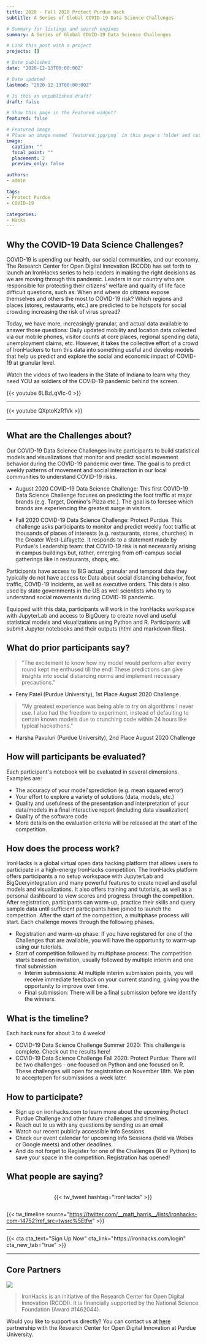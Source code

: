 ```yaml
---
title: 2020 - Fall 2020 Protect Purdue Hack
subtitle: A Series of Global COVID-19 Data Science Challenges

# Summary for listings and search engines
summary: A Series of Global COVID-19 Data Science Challenges

# Link this post with a project
projects: []

# Date published
date: "2020-12-13T00:00:00Z"

# Date updated
lastmod: "2020-12-13T00:00:00Z"

# Is this an unpublished draft?
draft: false

# Show this page in the Featured widget?
featured: false

# Featured image
# Place an image named `featured.jpg/png` in this page's folder and customize its options here.
image:
  caption: ""
  focal_point: ""
  placement: 2
  preview_only: false

authors:
- admin

tags:
- Protect Purdue
- COVID-19

categories:
- Hacks
---
```


## Why the COVID-19 Data Science Challenges?

COVID-19 is upending our health, our social communities, and our economy. The Research Center for Open Digital Innovation (RCODI) has set forth to launch an IronHacks series to help leaders in making the right decisions as we are moving through this pandemic. Leaders in our country who are responsible for protecting their citizens' welfare and quality of life face difficult questions, such as: When and where do citizens expose themselves and others the most to COVID-19 risk? Which regions and places (stores, restaurants, etc.) are predicted to be hotspots for social crowding increasing the risk of virus spread?

Today, we have more, increasingly granular, and actual data available to answer those questions: Daily updated mobility and location data collected via our mobile phones, visitor counts at core places, regional spending data, unemployment claims, etc. However, it takes the collective effort of a crowd of IronHackers to turn this data into something useful and develop models that help us predict and explore the social and economic impact of COVID-19 at granular level.

Watch the videos of two leaders in the State of Indiana to learn why they need YOU as soldiers of the COVID-19 pandemic behind the screen.

{{< youtube 6LBzLqVIc-0 >}}

---

{{< youtube QXptoKzR1Vk >}}

---

## What are the Challenges about?

Our COVID-19 Data Science Challenges invite participants to build statistical models and visualizations that monitor and predict social movement behavior during the COVID-19 pandemic over time. The goal is to predict weekly patterns of movement and social interaction in our local communities to understand COVID-19 risks.

- August 2020 COVID-19 Data Science Challenge: This first COVID-19 Data Science Challenge focuses on predicting the foot traffic at major brands (e.g. Target, Domino's Pizza etc.). The goal is to foresee which brands are experiencing the greatest surge in visitors.

- Fall 2020 COVID-19 Data Science Challenge: Protect Purdue. This challenge asks participants to monitor and predict weekly foot traffic at thousands of places of interests (e.g. restaurants, stores, churches) in the Greater West-Lafayette. It responds to a statement made by Purdue's Leadership team: that COVID-19 risk is not necessarily arising in campus buildings but, rather, emerging from off-campus social gatherings like in restaurants, shops, etc.

Participants have access to BIG actual, granular and temporal data they typically do not have access to: Data about social distancing behavior, foot traffic, COVID-19 incidents, as well as executive orders. This data is also used by state governments in the US as well scientists who try to understand social movements during COVID-19 pandemic.

Equipped with this data, participants will work in the IronHacks workspace with JupyterLab and access to BigQuery to create novel and useful statistical models and visualizations using Python and R. Participants will submit Jupyter notebooks and their outputs (html and markdown files).

## What do prior participants say?

> "The excitement to know how my model would perform after every round kept me enthused till the end! These predictions can give insights into social distancing norms and implement necessary precautions."

- Feny Patel (Purdue University), 1st Place August 2020 Challenge

> "My greatest experience was being able to try on algorithms I never use. I also had the freedom to experiment, instead of defaulting to certain known models due to crunching code within 24 hours like typical hackathons."

- Harsha Pavuluri (Purdue University), 2nd Place August 2020 Challenge


## How will participants be evaluated?

Each participant's notebook will be evaluated in several dimensions. Examples are:

- The accuracy of your model'sprediction (e.g. mean squared error)
- Your effort to explore a variety of solutions (data, models, etc.)
- Quality and usefulness of the presentation and interpretation of your data/models in a final interactive report (including data visualization)
- Quality of the software code
- More details on the evaluation criteria will be released at the start of the competition.

## How does the process work?

IronHacks is a global virtual open data hacking platform that allows users to participate in a high-energy IronHacks competition. The IronHacks platform offers participants a no setup workspace with JupyterLab and BigQueryintegration and many powerful features to create novel and useful models and visualizations. It also offers training and tutorials, as well as a personal dashboard to view scores and progress through the competition. After registration, participants can warm-up, practice their skills and query sample data until sufficient participants have joined to launch the competition. After the start of the competition, a multiphase process will start. Each challenge moves through the following phases.

- Registration and warm-up phase: If you have registered for one of the Challenges that are available, you will have the opportunity to warm-up using our tutorials.
- Start of competition followed by multiphase process: The competition starts based on invitation, usually followed by multiple interim and one final submission
  - Interim submissions: At multiple interim submission points, you will receive immediate feedback on your current standing, giving you the opportunity to improve over time.
  - Final submission: There will be a final submission before we identify the winners.


## What is the timeline?

Each hack runs for about 3 to 4 weeks!

- COVID-19 Data Science Challenge Summer 2020: This challenge is complete. Check out the results here!
- COVID-19 Data Science Challenge Fall 2020: Protect Purdue: There will be two challenges - one focused on Python and one focused on R. These challenges will open for registration on November 18th. We plan to acceptopen for submissions a week later.

## How to participate?

- Sign up on ironhacks.com to learn more about the upcoming Protect Purdue Challenge and other future challenges and timelines.
- Reach out to us with any questions by sending us an email
- Watch our recent publicly accessible Info Sessions.
- Check our event calendar for upcoming Info Sessions (held via Webex or Google meets) and other deadlines.
- And do not forget to Register for one of the Challenges (R or Python) to save your space in the competition. Registration has opened!

## What people are saying?

<div style="display:flex; justify-content: center; padding: 1em 0">
  {{< tw_tweet hashtag="IronHacks" >}}
</div>

{{< tw_timeline source="https://twitter.com/__matt_harris__/lists/ironhacks-com-14752?ref_src=twsrc%5Etfw" >}}

---

<div class="center">
  {{< cta cta_text="Sign Up Now" cta_link="https://ironhacks.com/login" cta_new_tab="true" >}}
</div>

---

## Core Partners

![](./ironhacks-partners-2020.jpg)

> IronHacks is an initiative of the Research Center for Open Digital Innovation (RCODI).
  It is financially supported by the National Science Foundation (Award #1462044).

Would you like to support us directly? You can contact us at [here](mailto:c562462b.groups.purdue.edu@amer.teams.ms) partnership with the Research Center for Open Digital Innovation at Purdue University.

